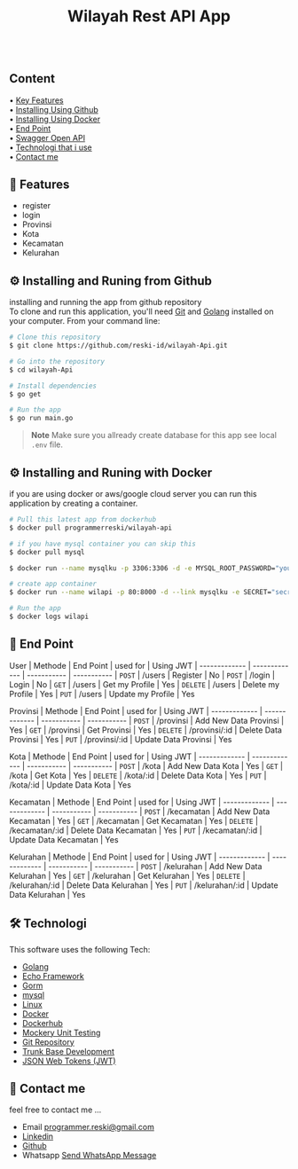 

<h1 align="center">
  Wilayah Rest API App
  <br>
  
</h1>

<h4 align="center"> 
<br>
<br>

</h4>
<p align="left">
<h2>
  Content <br></h2>
  • <a href="#Features">Key Features</a> <br>
  • <a href="#github">Installing Using Github</a> <br>
 • <a href="#docker">Installing Using Docker</a><br>
  • <a href="#end-point">End Point</a><br>
  • <a href="#iopenApi">Swagger Open API</a><br>
  • <a href="#technologi">Technologi that i use</a><br>
  • <a href="#contact">Contact me</a><br>
</p>


## 📱 Features

* register
* login
* Provinsi
* Kota
* Kecamatan
* Kelurahan


## ⚙️ Installing and Runing from Github

installing and running the app from github repository <br>
To clone and run this application, you'll need [Git](https://git-scm.com) and [Golang](https://go.dev/dl/) installed on your computer. From your command line:

```bash
# Clone this repository
$ git clone https://github.com/reski-id/wilayah-Api.git

# Go into the repository
$ cd wilayah-Api

# Install dependencies
$ go get

# Run the app
$ go run main.go
```

> **Note**
> Make sure you allready create database for this app see local `.env` file.


## ⚙️ Installing and Runing with Docker
if you are using docker or aws/google cloud server you can run this application by creating a container. <br>

```bash
# Pull this latest app from dockerhub 
$ docker pull programmerreski/wilayah-api

# if you have mysql container you can skip this
$ docker pull mysql

$ docker run --name mysqlku -p 3306:3306 -d -e MYSQL_ROOT_PASSWORD="yourmysqlpassword" mysql 

# create app container
$ docker run --name wilapi -p 80:8000 -d --link mysqlku -e SECRET="secr3t" -e SERVERPORT=8000 -e Name="wilayah-api" -e Address=mysqlku -e Port=3306 -e Username="root" -e Password="yourmysqlpassword" programmerreski/wilayah-api

# Run the app
$ docker logs wilapi
```

## 📜 End Point  

User
| Methode       | End Point      | used for            | Using JWT
| ------------- | -------------  | -----------         | -----------
| `POST`        | /users         | Register            | No
| `POST`        | /login         | Login               | No 
| `GET`         | /users         | Get my Profile      | Yes
| `DELETE`      | /users         | Delete my Profile   | Yes
| `PUT`         | /users         | Update my Profile   | Yes

Provinsi
| Methode       | End Point       | used for                | Using JWT
| ------------- | -------------   | -----------             | -----------
| `POST`        | /provinsi       | Add New Data Provinsi   | Yes
| `GET`         | /provinsi       | Get Provinsi            | Yes
| `DELETE`      | /provinsi/:id   | Delete Data Provinsi    | Yes
| `PUT`         | /provinsi/:id   | Update Data Provinsi    | Yes

Kota
| Methode       | End Point       | used for                | Using JWT
| ------------- | -------------   | -----------             | -----------
| `POST`        | /kota           | Add New Data Kota       | Yes
| `GET`         | /kota           | Get Kota                | Yes
| `DELETE`      | /kota/:id       | Delete Data Kota        | Yes
| `PUT`         | /kota/:id       | Update Data Kota        | Yes

Kecamatan
| Methode       | End Point            | used for                     | Using JWT
| ------------- | -------------        |  -----------                 | -----------
| `POST`        | /kecamatan           | Add New Data Kecamatan       | Yes
| `GET`         | /kecamatan           | Get Kecamatan                | Yes
| `DELETE`      | /kecamatan/:id       | Delete Data Kecamatan        | Yes
| `PUT`         | /kecamatan/:id       | Update Data Kecamatan        | Yes

Kelurahan
| Methode       | End Point            | used for                     | Using JWT
| ------------- | -------------        |  -----------                 | -----------
| `POST`        | /kelurahan           | Add New Data Kelurahan       | Yes
| `GET`         | /kelurahan           | Get Kelurahan                | Yes
| `DELETE`      | /kelurahan/:id       | Delete Data Kelurahan        | Yes
| `PUT`         | /kelurahan/:id       | Update Data Kelurahan        | Yes

## 🛠️ Technologi

This software uses the following Tech:

- [Golang](https://go.dev/dl/)
- [Echo Framework](https://echo.labstack.com/)
- [Gorm](https://gorm.io/index.html)
- [mysql](https://www.mysql.com/)
- [Linux](https://www.linux.com/)
- [Docker](https://www.docker.com/)
- [Dockerhub](https://hub.docker.com/u/programmerreski)
- [Mockery Unit Testing](https://github.com/vektra/mockery)
- [Git Repository](https://github.com/reski-id)
- [Trunk Base Development](https://trunkbaseddevelopment.com/)
- [JSON Web Tokens (JWT)](https://jwt.io/)

## 📱 Contact me
feel free to contact me ... 
- Email programmer.reski@gmail.com 
- [Linkedin](https://www.linkedin.com/in/reski-id)
- [Github](https://github.com/reski-id)
- Whatsapp <a href="https://wa.me/+6281261478432?text=Hello">Send WhatsApp Message</a>
